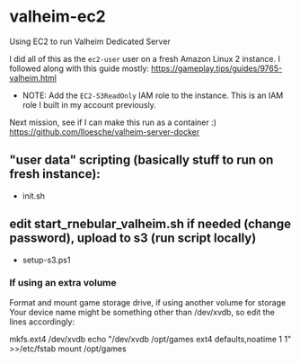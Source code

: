 # valheim-ec2
Using EC2 to run Valheim Dedicated Server

I did all of this as the `ec2-user` user on a fresh Amazon Linux 2 instance. I followed along with this guide mostly:
https://gameplay.tips/guides/9765-valheim.html

- NOTE: Add the `EC2-S3ReadOnly` IAM role to the instance. This is an IAM role I built in my account previously.

Next mission, see if I can make this run as a container :)
https://github.com/lloesche/valheim-server-docker

## "user data" scripting (basically stuff to run on fresh instance):
- init.sh

## edit start_rnebular_valheim.sh if needed (change password), upload to s3 (run script locally)
- setup-s3.ps1


### If using an extra volume
Format and mount game storage drive, if using another volume for storage Your device name might be something other than /dev/xvdb, so edit the lines accordingly:

mkfs.ext4 /dev/xvdb
echo "/dev/xvdb   /opt/games  ext4    defaults,noatime  1   1" >>/etc/fstab
mount /opt/games

